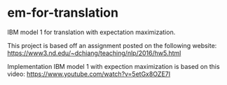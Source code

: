 # em-for-translation
IBM model 1 for translation with expectation maximization.


This project is based off an assignment posted on the following website:
https://www3.nd.edu/~dchiang/teaching/nlp/2016/hw5.html

Implementation IBM model 1 with expection maximization is based on this video:
https://www.youtube.com/watch?v=5etGx8OZE7I